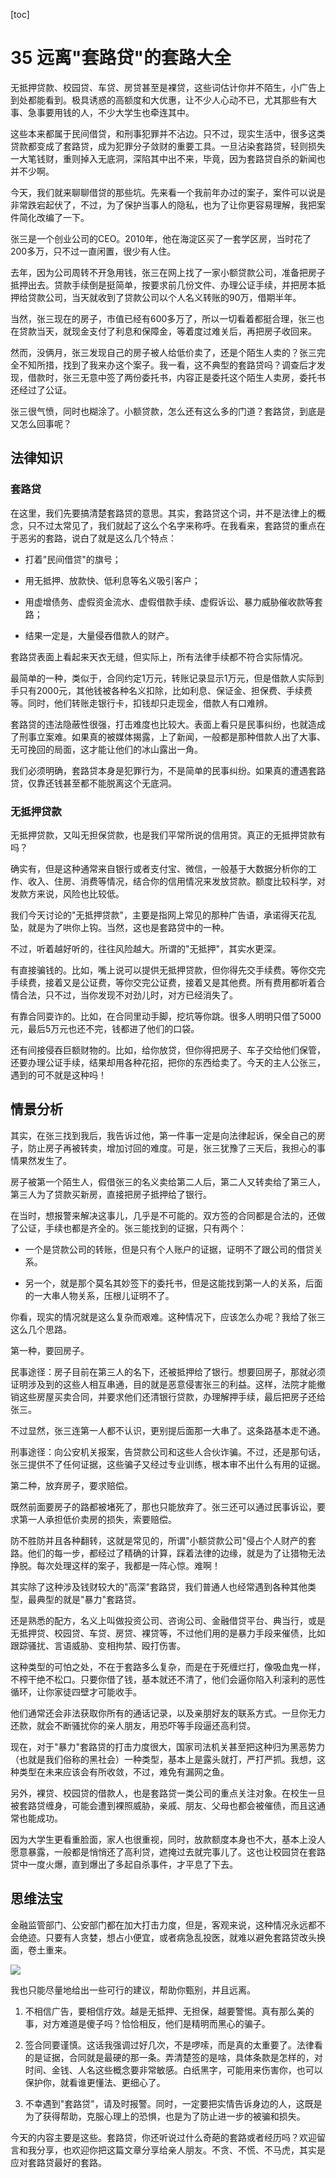[toc]
# 35 远离"套路贷"的套路大全

无抵押贷款、校园贷、车贷、房贷甚至是裸贷，这些词估计你并不陌生，小广告上到处都能看到。极具诱惑的高额度和大优惠，让不少人心动不已，尤其那些有大事、急事要用钱的人，不少大学生也牵连其中。

这些本来都属于民间借贷，和刑事犯罪并不沾边。只不过，现实生活中，很多这类贷款都变成了套路贷，成为犯罪分子敛财的重要工具。一旦沾染套路贷，轻则损失一大笔钱财，重则掉入无底洞，深陷其中出不来，毕竟，因为套路贷自杀的新闻也并不少啊。

今天，我们就来聊聊借贷的那些坑。先来看一个我前年办过的案子，案件可以说是非常跌宕起伏了，不过，为了保护当事人的隐私，也为了让你更容易理解，我把案件简化改编了一下。

张三是一个创业公司的CEO。2010年，他在海淀区买了一套学区房，当时花了200多万，只不过一直闲置，很少有人住。

去年，因为公司周转不开急用钱，张三在网上找了一家小额贷款公司，准备把房子抵押出去。贷款手续倒是挺简单，按要求前几份文件、办理公证手续，并把房本抵押给贷款公司，当天就收到了贷款公司以个人名义转账的90万，借期半年。

当然，张三现在的房子，市值已经有600多万了，所以一切看着都挺合理，张三也在贷款当天，就现金支付了利息和保障金，等着度过难关后，再把房子收回来。

然而，没俩月，张三发现自己的房子被人给低价卖了，还是个陌生人卖的？张三完全不知所措，找到了我来办这个案子。我一看，这不典型的套路贷吗？调查后才发现，借款时，张三无意中签了两份委托书，内容正是委托这个陌生人卖房，委托书还经过了公证。

张三很气愤，同时也糊涂了。小额贷款，怎么还有这么多的门道？套路贷，到底是又怎么回事呢？

## 法律知识

### 套路贷

在这里，我们先要搞清楚套路贷的意思。其实，套路贷这个词，并不是法律上的概念，只不过太常见了，我们就起了这么个名字来称呼。在我看来，套路贷的重点在于恶劣的套路，说白了就是这么几个特点：

* 打着"民间借贷"的旗号；

* 用无抵押、放款快、低利息等名义吸引客户；

* 用虚增债务、虚假资金流水、虚假借款手续、虚假诉讼、暴力威胁催收款等套路；

* 结果一定是，大量侵吞借款人的财产。

套路贷表面上看起来天衣无缝，但实际上，所有法律手续都不符合实际情况。

最简单的一种，类似于，合同约定1万元，转账记录显示1万元，但是借款人实际到手只有2000元，其他钱被各种名义扣除，比如利息、保证金、担保费、手续费等。同时，他们转账走银行卡，扣钱却只走现金，借款人有口难辨。

套路贷的违法隐蔽性很强，打击难度也比较大。表面上看只是民事纠纷，也就造成了刑事立案难。如果真的被媒体揭露，上了新闻，一般都是那种借款人出了大事、无可挽回的局面，这才能让他们的冰山露出一角。

我们必须明确，套路贷本身是犯罪行为，不是简单的民事纠纷。如果真的遭遇套路贷，仅靠还钱甚至都不能脱离这个无底洞。

### 无抵押贷款

无抵押贷款，又叫无担保贷款，也是我们平常所说的信用贷。真正的无抵押贷款有吗？

确实有，但是这种通常来自银行或者支付宝、微信，一般基于大数据分析你的工作、收入、住房、消费等情况，结合你的信用情况来发放贷款。额度比较科学，对发款方来说，风险也比较低。

我们今天讨论的"无抵押贷款"，主要是指网上常见的那种广告语，承诺得天花乱坠，就是为了哄你上钩。当然，这也是套路贷中的一种。

不过，听着越好听的，往往风险越大。所谓的"无抵押"，其实水更深。

有直接骗钱的。比如，嘴上说可以提供无抵押贷款，但你得先交手续费。等你交完手续费，接着又是公证费，等你交完公证费，接着又是其他费。所有费用都听着合情合法，只不过，当你发现不对劲儿时，对方已经消失了。

有靠合同耍诈的。比如，在合同里动手脚，挖坑等你跳。很多人明明只借了5000元，最后5万元也还不完，钱都进了他们的口袋。

还有间接侵吞巨额财物的。比如，给你放贷，但你得把房子、车子交给他们保管，还要办理公证手续，结果却用各种花招，把你的东西给卖了。今天的主人公张三，遇到的可不就是这种吗！

## 情景分析

其实，在张三找到我后，我告诉过他，第一件事一定是向法律起诉，保全自己的房子，防止房子再被转卖，增加讨回的难度。可是，张三犹豫了三天后，我担心的事情果然发生了。

房子被第一个陌生人，假借张三的名义卖给第二人后，第二人又转卖给了第三人，第三人为了贷款买新房，直接把房子抵押给了银行。

在当时，想报警来解决这事儿，几乎是不可能的。双方签的合同都是合法的，还做了公证，手续也都是齐全的。张三能找到的证据，只有两个：

* 一个是贷款公司的转账，但是只有个人账户的证据，证明不了跟公司的借贷关系。

* 另一个，就是那个莫名其妙签下的委托书，但是这能找到第一人的关系，后面的一大串人物关系，压根儿证明不了。

你看，现实的情况就是这么复杂而艰难。这种情况下，应该怎么办呢？我给了张三这么几个思路。

第一种，要回房子。

民事途径：房子目前在第三人的名下，还被抵押给了银行。想要回房子，那就必须证明涉及到的这些人相互串通，目的就是恶意侵害张三的利益。这样，法院才能撤销这些房屋买卖合同，并要求他们还清银行贷款，办理解押手续，最后把房子还给张三。

不过显然，张三连第一人都不认识，更别提后面那一大串了。这条路基本走不通。

刑事途径：向公安机关报案，告贷款公司和这些人合伙诈骗。不过，还是那句话，张三提供不了任何证据，这些骗子又经过专业训练，根本审不出什么有用的证据。

第二种，放弃房子，要求赔偿。

既然前面要房子的路都被堵死了，那也只能放弃了。张三还可以通过民事诉讼，要求第一人承担低价卖房的损失，索要赔偿。

防不胜防并且各种翻转，这就是常见的，所谓"小额贷款公司"侵占个人财产的套路。他们的每一步，都经过了精确的计算，踩着法律的边缘，就是为了让猎物无法挣脱。每次处理这样的案子，我都是一阵心惊。难啊！

其实除了这种涉及钱财较大的"高深"套路贷，我们普通人也经常遇到各种其他类型，最典型的就是"暴力"套路贷。

还是熟悉的配方，名义上叫做投资公司、咨询公司、金融借贷平台、典当行，或是无抵押贷、校园贷、车贷、房贷、裸贷等，不过他们用的是暴力手段来催债，比如跟踪骚扰、言语威胁、变相拘禁、殴打伤害。

这种类型的可怕之处，不在于套路多么复杂，而是在于死缠烂打，像吸血鬼一样，不榨干绝不松口。只要你借了钱，基本就还不清了，他们会逼你陷入利滚利的恶性循环，让你家徒四壁才可能收手。

他们通常还会非法获取你所有的通话记录，以及亲朋好友的联系方式。一旦你无力还款，就会不断骚扰你的亲人朋友，用恐吓等手段逼还高利贷。

现在，对于"暴力"套路贷的打击力度很大，国家司法机关甚至把这种归为黑恶势力（也就是我们俗称的黑社会）一种类型，基本上是露头就打，严打严抓。我想，这种类型在未来应该会有所收敛，不过，难免有漏网之鱼。

另外，裸贷、校园贷的借款人，也是套路贷一类公司的重点关注对象。在校生一旦被套路贷缠身，可能会遭到裸照威胁，亲戚、朋友、父母也都会被催债，而且这通常也能成功。

因为大学生更看重脸面，家人也很重视，同时，放款额度本身也不大，基本上没人愿意暴露，一般都是悄悄还了高利贷，遮掩过去就完事儿了。这也让校园贷在套路贷中一度火爆，直到爆出了多起自杀事件，才平息了下去。

## 思维法宝

金融监管部门、公安部门都在加大打击力度，但是，客观来说，这种情况永远都不会绝迹。只要有人贪婪，想占小便宜，或者病急乱投医，就难以避免套路贷改头换面，卷土重来。

![](assets/4da7c6a1a048dabd62ab6a3d475789c4.jpg)

我也只能尽量地给出一些可行的建议，帮助你甄别，并且远离。

1. 不相信广告，要相信疗效。越是无抵押、无担保，越要警惕。真有那么美的事，对方难道是傻子吗？恰恰相反，他们是精明而黑心的骗子。

2. 签合同要谨慎。这话我强调过好几次，不是啰嗦，而是真的太重要了。法律看的是证据，合同就是最硬的那一条。弄清楚签的是啥，具体条款是怎样的，对时间、金钱、人名这些概念要非常敏感。白纸黑字，可能用来伤害你，也可以保护你，就看谁更懂法、更细心了。

3. 不幸遇到"套路贷"，请及时报警。同时，一定要把实情告诉身边的人，这既是为了获得帮助，克服心理上的恐惧，也是为了防止进一步的被骗和损失。

今天的内容主要是这些。套路贷，你还听说过什么奇葩的套路或者经历吗？欢迎留言和我分享，也欢迎你把这篇文章分享给亲人朋友。不贪、不慌、不马虎，其实是应对套路贷最好的套路。  
